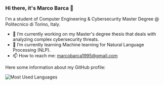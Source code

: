 ### Hi there, it's Marco Barca 👋

I'm a student of Computer Engineering & Cybersecurity Master Degree @ Politecnico di Torino, Italy.

- 🔭 I’m currently working on my Master's degree thesis that deals with analyzing complex cybersecurity threats.
- 🌱 I’m currently learning Machine learning for Natural Language Processing (NLP).
- 📫 How to reach me: marcobarca1995@gmail.com

Here some information about my GitHub profile:

![Most Used Languages](https://github-readme-stats.vercel.app/api/top-langs/?username=marcobarca&layout=compact&langs_count=20&theme=react&hide_border=true) 


